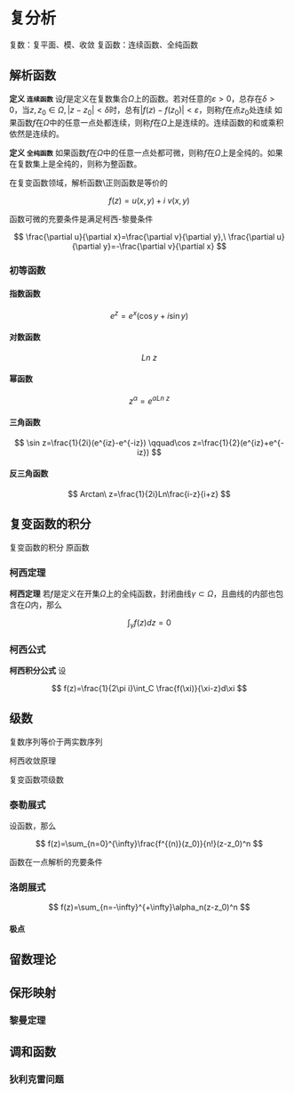 # 复分析

复数：复平面、模、收敛
复函数：连续函数、全纯函数

## 解析函数

**定义 `连续函数`** 设$f$是定义在复数集合$\Omega$上的函数。若对任意的$\varepsilon>0$，总存在$\delta>0$，当$z,z_0\in\Omega,|z-z_0|<\delta$时，总有$|f(z)-f(z_0)|<\varepsilon$，则称$f$在点$z_0$处连续
如果函数$f$在$\Omega$中的任意一点处都连续，则称$f$在$\Omega$上是连续的。连续函数的和或乘积依然是连续的。

**定义 `全纯函数`** 如果函数$f$在$\Omega$中的任意一点处都可微，则称$f$在$\Omega$上是全纯的。如果在复数集上是全纯的，则称为整函数。

在复变函数领域，解析函数\正则函数是等价的

$$
f(z)=u(x,y)+i\ v(x,y)
$$

函数可微的充要条件是满足柯西-黎曼条件

$$
\frac{\partial u}{\partial x}=\frac{\partial v}{\partial y},\ \frac{\partial u}{\partial y}=-\frac{\partial v}{\partial x}
$$

### 初等函数

#### 指数函数

$$
e^z=e^x(\cos y+i\sin y)
$$

#### 对数函数

$$
Ln\ z
$$

#### 幂函数

$$
z^{\alpha}=e^{\alpha Ln\ z}
$$

#### 三角函数

$$
\sin z=\frac{1}{2i}(e^{iz}-e^{-iz}) \qquad\cos z=\frac{1}{2}(e^{iz}+e^{-iz})
$$

#### 反三角函数

$$
Arctan\ z=\frac{1}{2i}Ln\frac{i-z}{i+z}
$$

## 复变函数的积分

复变函数的积分
原函数

### 柯西定理

**柯西定理** 若$f$是定义在开集$\Omega$上的全纯函数，封闭曲线$\gamma\subset\Omega$，且曲线的内部也包含在$\Omega$内，那么

$$
\int_{\gamma}f(z)dz=0
$$

### 柯西公式

**柯西积分公式** 设

$$
f(z)=\frac{1}{2\pi i}\int_C \frac{f(\xi)}{\xi-z}d\xi
$$

## 级数

复数序列等价于两实数序列

柯西收敛原理

复变函数项级数

### 泰勒展式

设函数，那么

$$
f(z)=\sum_{n=0}^{\infty}\frac{f^{(n)}(z_0)}{n!}(z-z_0)^n
$$

函数在一点解析的充要条件

### 洛朗展式

$$
f(z)=\sum_{n=-\infty}^{+\infty}\alpha_n(z-z_0)^n
$$

#### 极点

## 留数理论

## 保形映射

### 黎曼定理

## 调和函数

### 狄利克雷问题

<!-- ## 亚纯函数

## 傅里叶变换

## 整函数

## $Gamma$函数、$Zeta$函数

## 共形映射

## 椭圆函数

## $Theta$函数 -->
